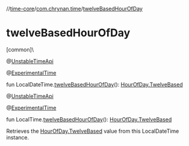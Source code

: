 //[time-core](../../index.md)/[com.chrynan.time](index.md)/[twelveBasedHourOfDay](twelve-based-hour-of-day.md)

# twelveBasedHourOfDay

[common]\

@[UnstableTimeApi](-unstable-time-api/index.md)

@[ExperimentalTime](https://kotlinlang.org/api/latest/jvm/stdlib/kotlin.time/-experimental-time/index.html)

fun LocalDateTime.[twelveBasedHourOfDay](twelve-based-hour-of-day.md)(): [HourOfDay.TwelveBased](-hour-of-day/-twelve-based/index.md)

@[UnstableTimeApi](-unstable-time-api/index.md)

@[ExperimentalTime](https://kotlinlang.org/api/latest/jvm/stdlib/kotlin.time/-experimental-time/index.html)

fun LocalTime.[twelveBasedHourOfDay](twelve-based-hour-of-day.md)(): [HourOfDay.TwelveBased](-hour-of-day/-twelve-based/index.md)

Retrieves the [HourOfDay.TwelveBased](-hour-of-day/-twelve-based/index.md) value from this LocalDateTime instance.

